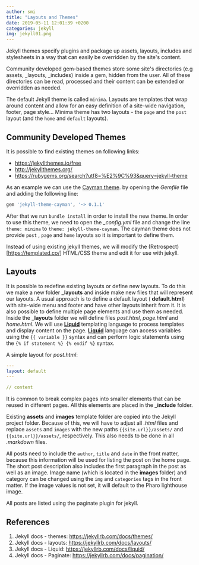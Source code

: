 ```yaml
---
author: smi
title: "Layouts and Themes"
date: 2019-05-11 12:01:39 +0200
categories: jekyll
img: jekyll01.png
---
```


Jekyll themes specify plugins and package up assets, layouts, includes and stylesheets in a way that can easily be overridden by the site's content. 

Community developed gem-based themes store some site's directories (e.g assets, _layouts, _includes) inside a gem, hidden from the user. All of these directories can be read, processed and their content can be extended or overridden as needed. 

The default Jekyll theme is called `minima`. Layouts are templates that wrap around content and allow for an easy definition of a site-wide navigation, footer, page style... Minima theme has two layouts - the `page` and the `post` layout (and the `home` and `default` layouts).



## Community Developed Themes

It is possible to find existing themes on following links:

- https://jekyllthemes.io/free
- http://jekyllthemes.org/
- https://rubygems.org/search?utf8=%E2%9C%93&query=jekyll-theme

As an example we can use the [Cayman theme](https://github.com/pages-themes/cayman). by opening the *Gemfile* file and adding the following line:

```ruby
gem 'jekyll-theme-cayman', '~> 0.1.1'
```

After that we run `bundle install` in order to install the new theme. In order to use this theme, we need to open the *_config.yml* file and change the line `theme: minima` to `theme: jekyll-theme-cayman`. The cayman theme does not provide `post` , `page` and `home` layouts so it is important to define them. 

Instead of using existing jekyll themes, we will modify the (Retrospect)[<https://templated.co/>] HTML/CSS theme and edit it for use with jekyll.

## Layouts

It is possible to redefine existing layouts or define new layouts. To do this we make a new folder **_layouts** and inside make new files that will represent our layouts. A usual approach is to define a default layout ( **default.html**) with site-wide menu and footer and have other layouts inherit from it. It is also possible to define multiple page elements and use them as needed. Inside the **_layouts** folder we will define files *post.html*, *page.html* and *home.html*. We will use <u>**Liquid**</u> templating language to process templates and display content on the page. **<u>Liquid</u>** language can access variables using the `{{ variable }}` syntax and can perform logic statements using the `{% if statement %} {% endif %}`  syntax.  

A simple layout for *post.html*:

```yaml
---
layout: default
---

// content
```

It is common to break complex pages into smaller elements that can be reused in different pages. All this elements are placed in the **_include** folder. 

Existing **assets** and **images** template folder are copied into the Jekyll project folder. Because of this, we will have to adjust all *.html* files and replace `assets` and `images` with the new paths `{{site.url}}/assets/` and `{{site.url}}/assets/`, respectively. This also needs to be done in all *.markdown* files. 

All posts need to include the `author`, `title` and  `date` in the front matter, because this information will be used for listing the post on the home page. The short post description also includes the first paragraph in the post as well as an image. Image name (which is located in the **images** folder) and category can be changed using the `img` and `categories` tags in the front matter. If the image values is not set, it will default to the Pharo lighthouse image. 

All posts are listed using the paginate plugin for jekyll. 



## References

1. Jekyll docs - themes: https://jekyllrb.com/docs/themes/
2. Jekyll docs - layouts: https://jekyllrb.com/docs/layouts/
3. Jekyll docs - Liquid: https://jekyllrb.com/docs/liquid/
4. Jekyll docs - Paginate: https://jekyllrb.com/docs/pagination/
